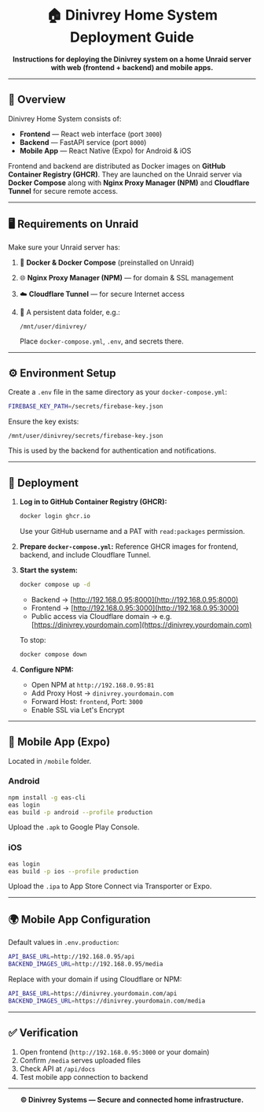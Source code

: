 <h1 align="center">🏠 Dinivrey Home System Deployment Guide</h1>

<p align="center">
  <b>Instructions for deploying the Dinivrey system on a home Unraid server with web (frontend + backend) and mobile apps.</b>
</p>

---

## 🧩 Overview

Dinivrey Home System consists of:

* **Frontend** — React web interface (port `3000`)
* **Backend** — FastAPI service (port `8000`)
* **Mobile App** — React Native (Expo) for Android & iOS

Frontend and backend are distributed as Docker images on **GitHub Container Registry (GHCR)**.
They are launched on the Unraid server via **Docker Compose** along with **Nginx Proxy Manager (NPM)** and **Cloudflare Tunnel** for secure remote access.

---

## 🖥️ Requirements on Unraid

Make sure your Unraid server has:

1. 🐳 **Docker & Docker Compose** (preinstalled on Unraid)
2. 🌐 **Nginx Proxy Manager (NPM)** — for domain & SSL management
3. ☁️ **Cloudflare Tunnel** — for secure Internet access
4. 📁 A persistent data folder, e.g.:

   ```
   /mnt/user/dinivrey/
   ```

   Place `docker-compose.yml`, `.env`, and secrets there.

---

## ⚙️ Environment Setup

Create a `.env` file in the same directory as your `docker-compose.yml`:

```bash
FIREBASE_KEY_PATH=/secrets/firebase-key.json
```

Ensure the key exists:

```
/mnt/user/dinivrey/secrets/firebase-key.json
```

This is used by the backend for authentication and notifications.

---

## 🚀 Deployment

1. **Log in to GitHub Container Registry (GHCR):**

   ```bash
   docker login ghcr.io
   ```

   Use your GitHub username and a PAT with `read:packages` permission.

2. **Prepare `docker-compose.yml`:**
   Reference GHCR images for frontend, backend, and include Cloudflare Tunnel.

3. **Start the system:**

   ```bash
   docker compose up -d
   ```

   * Backend → [http://192.168.0.95:8000](http://192.168.0.95:8000)
   * Frontend → [http://192.168.0.95:3000](http://192.168.0.95:3000)
   * Public access via Cloudflare domain → e.g. [https://dinivrey.yourdomain.com](https://dinivrey.yourdomain.com)

   To stop:

   ```bash
   docker compose down
   ```

4. **Configure NPM:**

   * Open NPM at `http://192.168.0.95:81`
   * Add Proxy Host → `dinivrey.yourdomain.com`
   * Forward Host: `frontend`, Port: `3000`
   * Enable SSL via Let's Encrypt

---

## 📱 Mobile App (Expo)

Located in `/mobile` folder.

### Android

```bash
npm install -g eas-cli
eas login
eas build -p android --profile production
```

Upload the `.apk` to Google Play Console.

### iOS

```bash
eas login
eas build -p ios --profile production
```

Upload the `.ipa` to App Store Connect via Transporter or Expo.

---

## 🌍 Mobile App Configuration

Default values in `.env.production`:

```bash
API_BASE_URL=http://192.168.0.95/api
BACKEND_IMAGES_URL=http://192.168.0.95/media
```

Replace with your domain if using Cloudflare or NPM:

```bash
API_BASE_URL=https://dinivrey.yourdomain.com/api
BACKEND_IMAGES_URL=https://dinivrey.yourdomain.com/media
```

---

## ✅ Verification

1. Open frontend (`http://192.168.0.95:3000` or your domain)
2. Confirm `/media` serves uploaded files
3. Check API at `/api/docs`
4. Test mobile app connection to backend

---

<p align="center"><b>© Dinivrey Systems — Secure and connected home infrastructure.</b></p>
